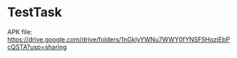 # TestTask
 
APK file: https://drive.google.com/drive/folders/1nGklyYWNu7WWY0fYNSF5HozjEbPcQSTA?usp=sharing
